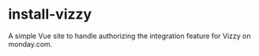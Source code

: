 # install-vizzy

A simple Vue site to handle authorizing the integration feature for Vizzy on monday.com. 

